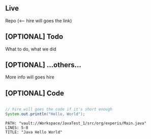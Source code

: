 ## Live
Repo (<-- hire will goes the link)

## [OPTIONAL] Todo
What to do, what we did

## [OPTIONAL] ...others...
More info will goes hire

## [OPTIONAL] Code
```java

// hire will goes the code if it's short enough
System.out.println("Hello, World");

```


```embed-java
PATH: "vault://Workspace/JavaTest_1/src/org/experis/Main.java"
LINES: 5-8
TITLE: "Java Hello World"
```
